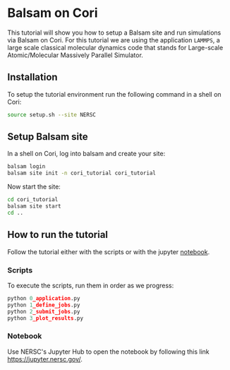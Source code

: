 # Balsam on Cori

This tutorial will show you how to setup a Balsam site and run simulations via Balsam on Cori. For this tutorial we are using the application `LAMMPS`, a large scale classical molecular dynamics code that stands for Large-scale Atomic/Molecular Massively Parallel Simulator. 

## Installation

To setup the tutorial environment run the following command in a shell on Cori:
```bash
source setup.sh --site NERSC
```

## Setup Balsam site

In a shell on Cori, log into balsam and create your site:
```bash
balsam login
balsam site init -n cori_tutorial cori_tutorial
```

Now start the site:
```bash
cd cori_tutorial
balsam site start
cd ..
```

## How to run the tutorial

Follow the tutorial either with the scripts or with the jupyter [notebook](balsam_tutorial.ipynb).

### Scripts

To execute the scripts, run them in order as we progress:

```python 
python 0_application.py
python 1_define_jobs.py
python 2_submit_jobs.py
python 3_plot_results.py
```

### Notebook

Use NERSC's Jupyter Hub to open the notebook by following this link https://jupyter.nersc.gov/. 
